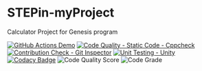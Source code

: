 # STEPin-myProject
Calculator Project for Genesis program


[![GitHub Actions Demo](https://github.com/tridib936/STEPin-myProject/actions/workflows/github-actions-demo.yml/badge.svg)](https://github.com/tridib936/STEPin-myProject/actions/workflows/github-actions-demo.yml)
[![Code Quality - Static Code - Cppcheck](https://github.com/tridib936/STEPin-myProject/actions/workflows/cppcheck.yml/badge.svg)](https://github.com/tridib936/STEPin-myProject/actions/workflows/cppcheck.yml)
[![Contribution Check - Git Inspector](https://github.com/tridib936/STEPin-myProject/actions/workflows/gitinspector.yml/badge.svg)](https://github.com/tridib936/STEPin-myProject/actions/workflows/gitinspector.yml)
[![Unit Testing - Unity](https://github.com/tridib936/STEPin-myProject/actions/workflows/unity.yml/badge.svg)](https://github.com/tridib936/STEPin-myProject/actions/workflows/unity.yml)
[![Codacy Badge](https://app.codacy.com/project/badge/Grade/066bd839d23e453ea47afae421db9930)](https://www.codacy.com/gh/tridib936/STEPin-myProject/dashboard?utm_source=github.com&amp;utm_medium=referral&amp;utm_content=tridib936/STEPin-myProject&amp;utm_campaign=Badge_Grade)
![Code Quality Score](https://www.code-inspector.com/project/28351/score/svg)
![Code Grade](https://www.code-inspector.com/project/28351/status/svg)
